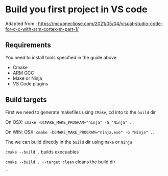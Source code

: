 # Build you first project in VS code
Adapted from : https://mcuoneclipse.com/2021/05/04/visual-studio-code-for-c-c-with-arm-cortex-m-part-1/

## Requirements
You need to install tools specified in the guide above
- Cmake
- ARM GCC
- Make or Ninja
- VS Code plugins

## Build targets
First we need to generate makefiles using `CMake`, cd into to the `build` dir

On OSX: `cmake -DCMAKE_MAKE_PROGRAM="ninja" -G "Ninja" ..`

On WIN: OSX: `cmake -DCMAKE_MAKE_PROGRAM="ninja.exe" -G "Ninja" ..`


The we can build directly in the `build` dir using `Make` or `Ninja`

`cmake --build .` builds execuables

`cmake --build . --target clean` cleans the build dir

``